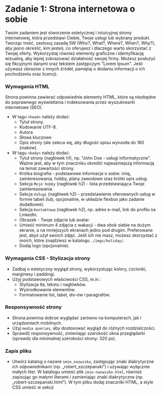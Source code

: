 # Zadanie 1: Strona internetowa o sobie

Twoim zadaniem jest stworzenie estetycznej i intuicyjnej strony internetowej, która przedstawi Ciebie, Twoje usługi lub wybrany produkt. Tworząc treść, zastosuj zasadę 5W (Who?, What?, Where?, When?, Why?), aby jasno określić, kim jesteś, co oferujesz i dlaczego warto skorzystać z Twojej oferty. Wykorzystaj również elementy graficzne i identyfikację wizualną, aby lepiej zobrazować działalność swojej firmy. Możesz posłużyć się fikcyjnymi danymi oraz tekstem zastępczym "Lorem Ipsum". Jeśli używasz obrazów z innych źródeł, pamiętaj o dodaniu informacji o ich pochodzeniu oraz licencji.

### Wymagania HTML

Strona powinna zawierać odpowiednie elementy HTML, które są niezbędne do poprawnego wyświetlania i indeksowania przez wyszukiwarki internetowe (SEO).

- W tagu ```<head>``` należy dodać: 
  - Tytuł strony. 
  - Kodowanie UTF-8. 
  - Autora 
  - Słowa kluczowe
  - Opis strony (ale zaleca się, aby długość opisu wynosiła do 160 znaków). 
- W tagu ```<body>``` należy dodać:
  - Tytuł strony (nagłówek h1), np. "John Doe - usługi informatyczne". Ważne jest, aby w tym znaczniku określić najważniejszą informację na temat zawartości strony.
  - Krótka biografia - podstawowe informacje o sobie: imię, zainteresowania, hobby, plany zawodowe oraz krótki opis usług.
  - Sekcja ```Moje hobby``` (nagłówek h2) - lista przedstawiająca Twoje zainteresowania.
  - Sekcja ```Usługi``` (nagłówek h2) - przedstawienie oferowanych usług w formie tabeli (lub, opcjonalnie, w układzie flexbox jako zadanie dodatkowe).
  - Sekcja ```Kontaktowa``` (nagłówek h2), np. adres e-mail, link do profilu na LinkedIn.
  - Obrazek - Twoje zdjęcie lub avatar.
  - Umieść minimum 4 zdjęcia z wakacji - dwa obok siebie na dużym ekranie, a na mniejszych ekranach jedno pod drugim. Preferowane jest, abyś użył swoich zdjęć. Jeśli ich nie masz, możesz skorzystać z moich, które znajdziesz w katalogu ```./imgs/holiday/```.
  - Dodaj logo (opcjonalnie).

### Wymagania CSS - Stylizacja strony

- Zadbaj o estetyczny wygląd strony, wykorzystując kolory, czcionki, marginesy i paddingi.
- Użyj podstawowych właściwości CSS, m.in.:
  - Stylizacja tła, tekstu i nagłówków.
  - Wyśrodkowanie elementów.
  - Formatowanie list, tabel, div-ów i paragrafów.

### Responsywność strony

- Strona powinna dobrze wyglądać zarówno na komputerach, jak i urządzeniach mobilnych.
- Użyj ```media queries```, aby dostosować wygląd do różnych rozdzielczości.
- Sprawdź responsywność, zmieniając szerokość okna przeglądarki (sprawdz dla minimalnej szerokości strony: 320 px).

### Zapis pliku

- Utwórz katalog o nazwie ```imie_nazwisko```, zastępując znaki diakrytyczne ich odpowiednikami (np. „robert_szczepanski”) i używając wyłącznie małych liter. W katalogu umieść plik ```imie-nazwisko.html```, również zapisując go małymi literami i zamieniając znaki diakrytyczne (np. „robert-szczepanski.html”). W tym pliku dodaj znaczniki HTML, a style CSS umieść w sekcji <style>. Przykład można znaleźć w pliku: [john-doe.html](https://github.com/cmsrs/school/blob/main/html_and_css/john_doe/john-doe.html).
- W tym katalogu utwórz folder imgs, w którym umieścisz zdjęcia potrzebne na stronę.
- Zapisz plik na pendrive lub przechowaj w chmurze (np. Google Drive), aby móc go wykorzystać w kolejnym zadaniu.

Dobrze zaplanowane adresy URL mają kluczowe znaczenie dla wyszukiwarek internetowych i wpływają na pozycjonowanie strony.

# Zdanie 2: Sztuka publikowania w sieci

Publikowanie treści w internecie wymaga nie tylko dbałości o estetykę i funkcjonalność strony, ale także przestrzegania zasad prawnych i stosowania skutecznych metod angażowania użytkowników. Wybierz jedno z poniższych zadań do wykonania. Możesz skorzystać z fikcyjnych danych oraz tekstu zastępczego, takiego jak "Lorem Ipsum".

- Umieść odwołanie do polityki prywatności w widocznym miejscu na stronie. Możesz wyróżnić je np. poprzez umieszczenie linku na czerwonym tle, kierującego do pliku: ```imie_nazwisko/polityka-prywatnosci.html``` oraz utwórz stronę zawierającą regulamin – zapisz ją jako plik: ```imie_nazwisko/regulamin.html```. Następnie dodaj link do tej strony na stronie głównej, aby użytkownicy mogli łatwo do niej dotrzeć.

- Stwórz wersję strony w innym języku, np. angielskim, aby dotrzeć do szerszej grupy odbiorców. Skuteczna komunikacja wymaga nie tylko tłumaczenia treści, ale także dostosowania jej do kultury i oczekiwań użytkowników. Dodaj przełącznik językowy na stronie głównej, umożliwiający użytkownikom zmianę wersji językowej. Link do strony w innym języku powinien mieć format: 
```imie_nazwisko/imie-nazwisko-lang.html```, np.: ```john-doe.html/john-doe-en.html```.

przykład:

Na stronie john-doe.html dodajemy:

```
<div class="language-switcher">
  <a href="john-doe.html" class="lang-link pl active">Polski</a> | 
  <a href="john-doe-en.html" class="lang-link en">English</a>
</div>
```

Na stronie john-doe-en.html:

```
<div class="language-switcher">
  <a href="john-doe.html" class="lang-link pl">Polski</a> | 
  <a href="john-doe-en.html" class="lang-link en active">English</a>
</div>
```

Na obu stronach dodajemy następujace style:

```
.language-switcher {
    text-align: right;
    margin: 10px;
    font-size: 14px;
}

.lang-link {
    text-decoration: none;
    padding: 5px 10px;
    border-radius: 5px;
}

.lang-link.pl {
    background-color: #f0f0f0;
    color: #333;
}

.lang-link.en {
    background-color: #f0f0f0;
    color: #333;
}

/* Podkreślenie aktywnego języka */
.lang-link.active {
    font-weight: bold;
    background-color: #007bff;
    color: white;
}
```


- Utwórz prostą stronę internetową, która skutecznie zachęci użytkowników do skorzystania z Twoich usług. Wykorzystaj tzw. lead, czyli chwytliwe i angażujące wezwanie do działania, które ma na celu przyciągnięcie uwagi potencjalnych klientów i skłonienie ich do podjęcia konkretnej akcji – np. zapisania się na newsletter, skontaktowania się z Tobą lub skorzystania z oferty. Przykładowy lead znajdziesz na stronie: [lead.html](https://github.com/cmsrs/school/blob/main/html_and_css/lead/lead.html). Pamiętaj, że skuteczny lead powinien być krótki, treściwy i dobrze dopasowany do grupy docelowej. Może zawierać elementy perswazji, takie jak korzyści wynikające z oferty, ograniczona dostępność usługi („Tylko dziś!"), czy bezpośrednie wezwanie do działania („Zarezerwuj teraz!”). Utwórz lead z trafnym obrazkiem, który będzie nawiązywał do Twojej działalności i przyciągał uwagę użytkowników. Grafika powinna wspierać przekaz, wzbudzać zainteresowanie i zachęcać do skorzystania z oferty.

- Stwórz krótki film związany z Twoją działalnością lub pasją i opublikuj go w internecie, np. na YouTube. Opcjonalnie możesz umieścić link do filmu na swojej stronie. Pamiętaj, że publikowanie treści w sieci to nie tylko forma promocji, ale także sztuka przyciągania uwagi. Aby Twój film był bardziej angażujący: zadbaj o jakość nagrania, stwórz atrakcyjną miniaturę, dodaj ciekawy opis i tytuł.

### dodatkowe zadania

- Zabezpiecz adres e-mail przed spamem za pomocą JavaScript. Dzięki temu boty skanujące stronę nie odczytają bezpośrednio adresu e-mail z kodu HTML. Możesz zastosować prostą technikę ukrycia adresu e-mail w kodzie, np.:

```
document.addEventListener("DOMContentLoaded", function () {
    let user = "kontakt";
    let domain = "example.com";
    let emailElement = document.getElementById("email");
    emailElement.innerHTML = `<a href="mailto:${user}@${domain}">${user}@${domain}</a>`;
});
```

- Napisz prosty skrypt w JavaScript, który doda do Twojej strony efekt wizualny, np. spadające płatki śniegu. Płatki powinny delikatnie opadać z góry strony, tworząc efekt zimowego klimatu. Możesz użyć CSS do stylizacji płatków oraz JavaScript do animacji ich ruchu. Wykorzystaj funkcję setInterval() lub requestAnimationFrame(), aby uzyskać płynny efekt.


# Zadanie 3: Edycja obrazków w programie graficznym

Aby Twoja strona wyglądała profesjonalnie i wczytywała się szybciej, warto odpowiednio przygotować grafiki - np. zdjęcie profilowe i zdjęcia z wakacji - korzystając z programu graficznego GIMP.

### Wymagania dotyczące obrazków:

- ```Kadrowanie``` – Użyj narzędzia kadrowania (Shift + C). Po zaznaczeniu obszaru kadrowania kliknij dwukrotnie w jego wnętrze lub naciśnij Enter. Po przycięciu obraz powinien mieć szerokość ```250 px```. Zapisz wynik jako kadr.png.
- ```Skalowanie obrazu``` – Zmień rozmiar obrazu tak, aby jego szerokość wynosiła ```250 px```, zachowując proporcje (Obraz → Skaluj obraz). Zapisz wynik jako skalowanie.png.

# Zadanie 4: Wstawianie obrazków na stronę

Po przygotowaniu grafik umieść je na stronie, korzystając z elementu ```<img>```. Pamiętaj o poprawnym ustawieniu następujących atrybutów:

- ```src``` – ścieżka do pliku graficznego,
- ```alt``` – opis alternatywny (np. dla czytników ekranu),
- ```width``` – szerokość obrazu (w tym przypadku ```250 px```).

Przykładowy kod HTML:

```
      <img src="./kadr.png" alt="kadr" >
      <img src="./skalowanie.png" alt="skalowanie" >
```

Efekt końcowy powinien wyglądać następująco:

<img src="./wynik.png" />
